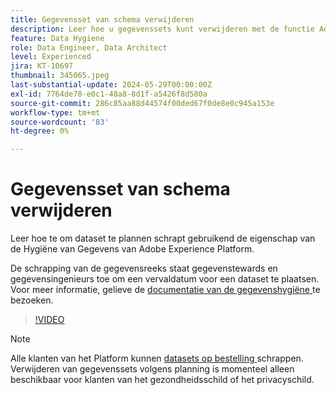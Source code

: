 ```yaml
---
title: Gegevensset van schema verwijderen
description: Leer hoe u gegevenssets kunt verwijderen met de functie Adobe Experience Platform Data Hygiene.
feature: Data Hygiene
role: Data Engineer, Data Architect
level: Experienced
jira: KT-10697
thumbnail: 345065.jpeg
last-substantial-update: 2024-05-29T00:00:00Z
exl-id: 7764de70-e0c1-48a8-8d1f-a5426f8d580a
source-git-commit: 286c85aa88d44574f00ded67f0de8e0c945a153e
workflow-type: tm+mt
source-wordcount: '83'
ht-degree: 0%

---
```


# Gegevensset van schema verwijderen

Leer hoe te om dataset te plannen schrapt gebruikend de eigenschap van de Hygiëne van Gegevens van Adobe Experience Platform.

De schrapping van de gegevensreeks staat gegevenstewards en gegevensingenieurs toe om een vervaldatum voor een dataset te plaatsen. Voor meer informatie, gelieve de [ documentatie van de gegevenshygiëne ](https://experienceleague.adobe.com/docs/experience-platform/hygiene/home.html?lang=nl-NL) te bezoeken.


>[!VIDEO](https://video.tv.adobe.com/v/3430309?learn=on&enablevpops&captions=dut)

>[!NOTE]
>
> Alle klanten van het Platform kunnen [ datasets op bestelling ](https://experienceleague.adobe.com/docs/experience-platform/catalog/datasets/user-guide.html?lang=nl-NL#delete) schrappen. Verwijderen van gegevenssets volgens planning is momenteel alleen beschikbaar voor klanten van het gezondheidsschild of het privacyschild.
